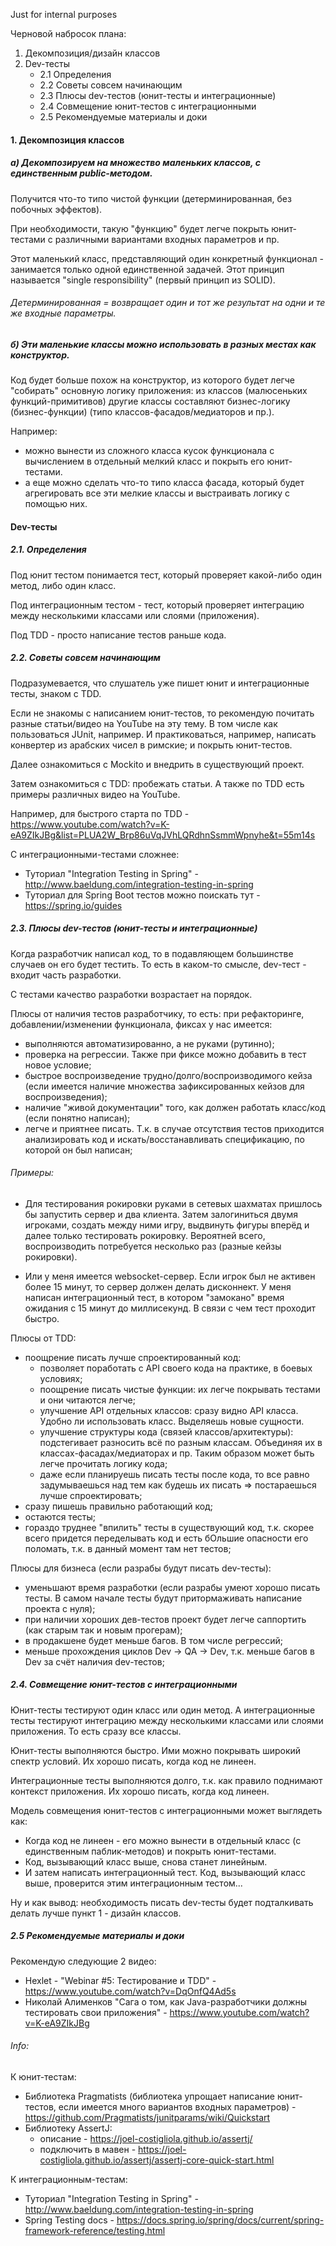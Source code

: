 Just for internal purposes

Черновой набросок плана:
1. Декомпозиция/дизайн классов
2. Dev-тесты
    - 2.1 Определения
    - 2.2 Советы совсем начинающим
    - 2.3 Плюсы dev-тестов (юнит-тесты и интеграционные)
    - 2.4 Совмещение юнит-тестов с интеграционными
    - 2.5 Рекомендуемые материалы и доки

#### 1. Декомпозиция классов

##### а) Декомпозируем на множество маленьких классов, с единственным public-методом.

Получится что-то типо чистой функции (детерминированная, без побочных эффектов).

При необходимости, такую "функцию" будет легче покрыть юнит-тестами с различными вариантами входных параметров и пр.

Этот маленький класс, представляющий один конкретный функционал - занимается только одной единственной задачей. Этот принцип называется "single responsibility" (первый принцип из SOLID).

###### Детерминированная = возвращает один и тот же результат на одни и те же входные параметры.


##### б) Эти маленькие классы можно использовать в разных местах как конструктор.

Код будет больше похож на конструктор, из которого будет легче "собирать" основную логику приложения: из классов (малюсеньких функций-примитивов) другие классы составляют бизнес-логику (бизнес-функции) (типо классов-фасадов/медиаторов и пр.).

Например:
- можно вынести из сложного класса кусок функционала с вычислением в отдельный мелкий класс и покрыть его юнит-тестами.
- а еще можно сделать что-то типо класса фасада, который будет агрегировать все эти мелкие классы и выстраивать логику с помощью них.

#### Dev-тесты

##### 2.1. Определения
Под юнит тестом понимается тест, который проверяет какой-либо один метод, либо один класс.

Под интеграционным тестом - тест, который проверяет интеграцию между несколькими классами или слоями (приложения).

Под TDD - просто написание тестов раньше кода.

##### 2.2. Советы совсем начинающим
Подразумевается, что слушатель уже пишет юнит и интеграционные тесты, знаком с TDD.

Если не знакомы с написанием юнит-тестов, то рекомендую почитать разные статьи/видео на YouTube на эту тему. В том числе как пользоваться JUnit, например. И практиковаться, например, написать конвертер из арабских чисел в римские; и покрыть юнит-тестов.

Далее ознакомиться с Mockito и внедрить в существующий проект.

Затем ознакомиться с TDD: пробежать статьи. А также по TDD есть примеры различных видео на YouTube.

Например, для быстрого старта по TDD - https://www.youtube.com/watch?v=K-eA9ZIkJBg&list=PLUA2W_Brp86uVqJVhLQRdhnSsmmWpnyhe&t=55m14s

С интеграционными-тестами сложнее:
- Туториал "Integration Testing in Spring" - http://www.baeldung.com/integration-testing-in-spring
- Туториал для Spring Boot тестов можно поискать тут - https://spring.io/guides
    

##### 2.3. Плюсы dev-тестов (юнит-тесты и интеграционные)

Когда разработчик написал код, то в подавляющем большинстве случаев он его будет тестить. То есть в каком-то смысле, dev-тест - входит часть разработки. 

С тестами качество разработки возрастает на порядок.

Плюсы от наличия тестов разработчику, то есть: при рефакторинге, добавлении/изменении функционала, фиксах у нас имеется:
- выполняются автоматизированно, а не руками (рутинно);
- проверка на регрессии. Также при фиксе можно добавить в тест новое условие;
- быстрое воспроизведение трудно/долго/воспроизводимого кейза (если имеется наличие множества зафиксированных кейзов для воспроизведения);
- наличие "живой документации" того, как должен работать класс/код (если понятно написан);
- легче и приятнее писать. Т.к. в случае отсутствия тестов приходится анализировать код и искать/восстанавливать спецификацию, по которой он был написан;

###### Примеры:
* Для тестирования рокировки руками в сетевых шахматах пришлось бы запустить сервер и два клиента. Затем залогиниться двумя игроками, создать между ними игру, выдвинуть фигуры вперёд и далее только тестировать рокировку. Вероятней всего, воспроизводить потребуется несколько раз (разные кейзы рокировки).

* Или у меня имеется websocket-сервер. Если игрок был не активен более 15 минут, то сервер должен делать дисконнект. У меня написан интеграционный тест, в котором "замокано" время ожидания с 15 минут до миллисекунд. В связи с чем тест проходит быстро.

Плюсы от TDD:
- поощрение писать лучше спроектированный код:
  - позволяет поработать с API своего кода на практике, в боевых условиях;
  - поощрение писать чистые функции: их легче покрывать тестами и они читаются легче;
  - улучшение API отдельных классов: сразу видно API класса. Удобно ли использовать класс. Выделяешь новые сущности.
  - улучшение структуры кода (связей классов/архитектуры): подстегивает разносить всё по разным классам. Объединяя их в классах-фасадах/медиаторах и пр. Таким образом может быть легче прочитать логику кода;
  - даже если планируешь писать тесты после кода, то все равно задумываешься над тем как будешь их писать => постараешься лучше спроектировать;
- сразу пишешь правильно работающий код;
- остаются тесты;
- гораздо труднее "впилить" тесты в существующий код, т.к. скорее всего придется переделывать код и есть бОльшие опасности его поломать, т.к. в данный момент там нет тестов;

Плюсы для бизнеса (если разрабы будут писать dev-тесты):
- уменьшают время разработки (если разрабы умеют хорошо писать тесты. В самом начале тесты будут притормаживать написание проекта с нуля);
- при наличии хороших дев-тестов проект будет легче саппортить (как старым так и новым прогерам);
- в продакшене будет меньше багов. В том числе регрессий;
- меньше прохождения циклов Dev -> QA -> Dev, т.к. меньше багов в Dev за счёт наличия dev-тестов;


##### 2.4. Совмещение юнит-тестов с интеграционными

Юнит-тесты тестируют один класс или один метод.
А интеграционные тесты тестируют интеграцию между несколькими классами или слоями приложения. То есть сразу все классы.

Юнит-тесты выполняются быстро. Ими можно покрывать широкий спектр условий. Их хорошо писать, когда код не линеен.

Интеграционные тесты выполняются долго, т.к. как правило поднимают контекст приложения. Их хорошо писать, когда код линеен.

Модель совмещения юнит-тестов с интеграционными может выглядеть как:
- Когда код не линеен - его можно вынести в отдельный класс (с единственным паблик-методов) и покрыть юнит-тестами.
- Код, вызывающий класс выше, снова станет линейным.
- И затем написать интеграционный тест. Код, вызывающий класс выше, проверится этим интеграционным тестом...

Ну и как вывод: необходимость писать dev-тесты будет подталкивать делать лучше пункт 1 - дизайн классов.


##### 2.5 Рекомендуемые материалы и доки

Рекомендую следующие 2 видео:
  - Hexlet - "Webinar #5: Тестирование и TDD" - https://www.youtube.com/watch?v=DqOnfQ4Ad5s
  - Николай Алименков "Сага о том, как Java-разработчики должны тестировать свои приложения" - https://www.youtube.com/watch?v=K-eA9ZIkJBg

###### Info:
К юнит-тестам:
- Библиотека Pragmatists (библиотека упрощает написание юнит-тестов, если имеется много вариантов входных параметров) - https://github.com/Pragmatists/junitparams/wiki/Quickstart
- Библиотеку AssertJ:
  - описание - https://joel-costigliola.github.io/assertj/
  - подключить в мавен - https://joel-costigliola.github.io/assertj/assertj-core-quick-start.html

К интеграционным-тестам:
- Туториал "Integration Testing in Spring" - http://www.baeldung.com/integration-testing-in-spring
- Spring Testing docs - https://docs.spring.io/spring/docs/current/spring-framework-reference/testing.html


